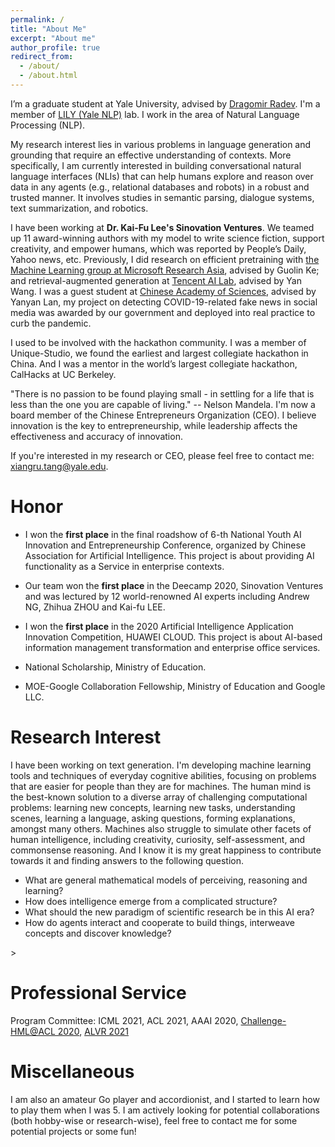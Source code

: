 ```yaml
---
permalink: /
title: "About Me"
excerpt: "About me"
author_profile: true
redirect_from: 
  - /about/
  - /about.html
---
```

I’m a graduate student at Yale University, advised by [Dragomir Radev](https://cpsc.yale.edu/people/dragomir-radev). I'm a member of [LILY (Yale NLP)](https://yale-lily.github.io/) lab. I work in the area of Natural Language Processing (NLP).

My research interest lies in various problems in language generation and grounding that require an effective understanding of contexts. More specifically, I am currently interested in building conversational natural language interfaces (NLIs) that can help humans explore and reason over data in any agents (e.g., relational databases and robots) in a robust and trusted manner. It involves studies in semantic parsing, dialogue systems, text summarization, and robotics. 

I have been working at **Dr. Kai-Fu Lee's Sinovation Ventures**. We teamed up 11 award-winning authors with my model to write science fiction, support creativity, and empower humans, which was reported by People’s Daily, Yahoo news, etc. Previously, I did research on efficient pretraining with [the Machine Learning group at Microsoft Research Asia](https://www.microsoft.com/en-us/research/lab/microsoft-research-asia/), advised by Guolin Ke; and retrieval-augmented generation at [Tencent AI Lab](https://ai.tencent.com/ailab/en/index), advised by Yan Wang. I was a guest student at [Chinese Academy of Sciences](https://english.cas.cn/about_us/), advised by Yanyan Lan, my project on detecting COVID-19-related fake news in social media was awarded by our government and deployed into real practice to curb the pandemic.

I used to be involved with the hackathon community. I was a member of Unique-Studio, we found the earliest and largest collegiate hackathon in China. And I was a mentor in the world’s largest collegiate hackathon, CalHacks at UC Berkeley.

"There is no passion to be found playing small - in settling for a life that is less than the one you are capable of living." -- Nelson Mandela. I'm now a board member of the Chinese Entrepreneurs Organization (CEO). I believe innovation is the key to entrepreneurship, while leadership affects the effectiveness and accuracy of innovation. 

If you're interested in my research or CEO, please feel free to contact me: xiangru.tang@yale.edu.

# Honor

* I won the **first place** in the final roadshow of 6-th National Youth AI Innovation and Entrepreneurship Conference, organized by Chinese Association for Artificial Intelligence. This project is about providing AI functionality as a Service in enterprise contexts.


* Our team  won the **first place** in the Deecamp 2020, Sinovation Ventures and was lectured by 12 world-renowned AI experts including Andrew NG, Zhihua ZHOU and Kai-fu LEE. 

* I won the **first place** in the 2020 Artificial Intelligence Application Innovation Competition, HUAWEI CLOUD. This project is about AI-based information management transformation and enterprise office services.

* National Scholarship, Ministry of Education.

* MOE-Google Collaboration Fellowship, Ministry of Education and Google LLC.

# Research Interest

I have been working on text generation. I'm developing machine learning tools and techniques of everyday cognitive abilities, focusing on problems that are easier for people than they are for machines. The human mind is the best-known solution to a diverse array of challenging computational problems: learning new concepts, learning new tasks, understanding scenes, learning a language, asking questions, forming explanations, amongst many others. Machines also struggle to simulate other facets of human intelligence, including creativity, curiosity, self-assessment, and commonsense reasoning. And I know it is my great happiness to contribute towards it and finding answers to the following question.

* What are general mathematical models of perceiving, reasoning and learning?
* How does intelligence emerge from a complicated structure?
* What should the new paradigm of scientific research be in this AI era?
* How do agents interact and cooperate to build things, interweave concepts and discover knowledge?


<!--
# Academic Experience

* [Tencent AI LAB](https://ai.tencent.com/ailab/en/index): Research Intern
* Research Collaboration: Working for Yale LILY Group, under Dr. Dragomir Radev
* Research Collaboration: Working for MIT CSAIL Clinical Decision Making Group, Mentor: [Di Jin](https://scholar.google.com/citations?user=x5QTK9YAAAAJ&hl=en), remotely. April. 2020 - May. 2020
* Research Collaboration: Working for CMU Multimodal Communication and Machine Learning Laboratory, Mentor: [Paul Liang](http://www.cs.cmu.edu/~pliang/), remotely. April. 2020 - 
* Institute of Computing Technology, Chinese Academy of Science, Guest student in CAS Key Lab of Network Data Science and Technology, Advisor: Prof. [Yanyan Lan](http://www.bigdatalab.ac.cn/~lanyanyan/), Beijing, China. Nov. 2018 - July 2019
* Peking University, Research Assistant in [Institute of Computer Science and Technology](http://www.wict.pku.edu.cn/english/home/index.htm), Advisor: Prof. [Rui Yan](https://scholar.google.com/citations?user=eLw6g-UAAAAJ&hl=en), Beijing, China. June 2018 - Oct. 2018
* National Language Resources Monitoring and Research Center, Research Assistant, Advisor: Prof. [Guangyou Zhou](https://scholar.google.com/citations?hl=en&user=ude9U4wAAAAJ&view_op=list_works&sortby=pubdate) and [Tingting He](https://dblp.uni-trier.de/pers/hd/h/He:Tingting), Wuhan, China. Sep. 2017 - June. 2018
-->>
# Professional Service

Program Committee: ICML 2021, ACL 2021, AAAI 2020, [Challenge-HML@ACL 2020](http://multicomp.cs.cmu.edu/acl2020multimodalworkshop/), [ALVR 2021](https://alvr-workshop.github.io/)

# Miscellaneous

I am also an amateur Go player and accordionist, and I started to learn how to play them when I was 5. I am actively looking for potential collaborations (both hobby-wise or research-wise), feel free to contact me for some potential projects or some fun!
